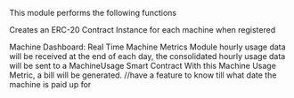 This module performs the following functions

Creates an ERC-20 Contract Instance for each machine when registered


Machine Dashboard:
    Real Time Machine Metrics Module
    hourly usage data will be received
    at the end of each day, the consolidated hourly usage data will be sent to a MachineUsage Smart Contract
    With this Machine Usage Metric, a bill will be generated.
    //have a feature to know till what date the machine is paid up for

    